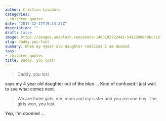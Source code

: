 ```yaml
---
author: Cristian Livadaru
categories:
- children quotes
date: "2017-12-17T19:54:27Z"
description: ""
draft: false
image: https://images.unsplash.com/photo-1483193722442-5422d99849bc?ixlib=rb-0.3.5&q=80&fm=jpg&crop=entropy&cs=tinysrgb&w=1080&fit=max&s=b8329da91668d3ce624c082a4f0fbb82
slug: daddy-you-lost
summary: When my 4year old daughter realizes I am doomed.
tags:
- children quotes
title: Daddy, you lost!
---
```



> Daddy, you lost

says my 4 year old daughter out of the blue ... 
Kind of confused I just wait to see what comes next. 

> We are three girls, me, mom and my sister and you are one boy. The girls won, you lost. 

Yep, I'm doomed ...

